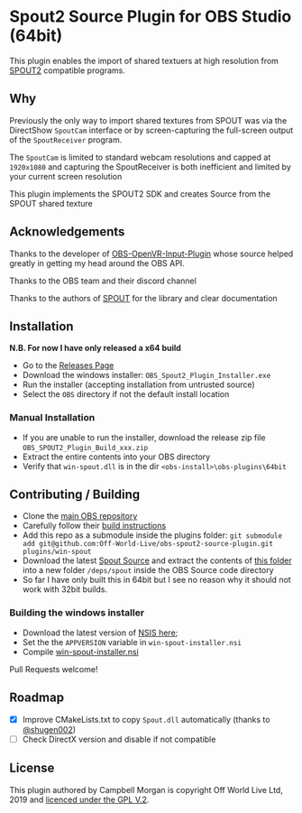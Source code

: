 Spout2 Source Plugin for OBS Studio  (64bit)
=========

This plugin enables the import of shared textuers at high resolution from [SPOUT2](https://github.com/leadedge/Spout2) compatible
programs.

## Why

Previously the only way to import shared textures from SPOUT was via the DirectShow `SpoutCam` interface or by screen-capturing
the full-screen output of the `SpoutReceiver` program.

The `SpoutCam` is limited to standard webcam resolutions and capped at `1920x1080` and capturing the SpoutReceiver is both
inefficient and limited by your current screen resolution

This plugin implements the SPOUT2 SDK and creates Source from the SPOUT shared texture

## Acknowledgements

Thanks to the developer of [OBS-OpenVR-Input-Plugin](https://github.com/baffler/OBS-OpenVR-Input-Plugin) whose source
helped greatly in getting my head around the OBS API.

Thanks to the OBS team and their discord channel

Thanks to the authors of [SPOUT](https://github.com/leadedge/Spout2) for the library and clear documentation

## Installation

**N.B. For now I have only released a x64 build**

- Go to the [Releases Page](https://github.com/Off-World-Live/obs-spout2-source-plugin/releases)
- Download the windows installer: `OBS_Spout2_Plugin_Installer.exe`
- Run the installer (accepting installation from untrusted source)
- Select the `OBS` directory if not the default install location

### Manual Installation

- If you are unable to run the installer, download the release zip file `OBS_SPOUT2_Plugin_Build_xxx.zip`
- Extract the entire contents into your OBS directory
- Verify that `win-spout.dll` is in the dir `<obs-install>\obs-plugins\64bit`

## Contributing / Building

- Clone the [main OBS repository](https://github.com/obsproject/obs-studio)
- Carefully follow their [build instructions](https://obsproject.com/wiki/install-instructions#windows-build-directions)
- Add this repo as a submodule inside the plugins folder: `git submodule add git@github.com:Off-World-Live/obs-spout2-source-plugin.git plugins/win-spout`
- Download the latest [Spout Source](https://github.com/leadedge/Spout2/releases) and extract the contents of [this folder](https://github.com/leadedge/Spout2/tree/master/SpoutSDK/Source/SPOUT_LIBRARY) into a new folder `/deps/spout` inside the OBS Source code directory
- So far I have only built this in 64bit but I see no reason why it should not work with 32bit builds.

### Building the windows installer

- Download the latest version of [NSIS here](https://nsis.sourceforge.io/Download);
- Set the the `APPVERSION` variable in `win-spout-installer.nsi`
- Compile [win-spout-installer.nsi](./win-spout-installer.nsi)

Pull Requests welcome!

## Roadmap

- [x] Improve CMakeLists.txt to copy `Spout.dll` automatically (thanks to [@shugen002](https://github.com/shugen002))
- [ ] Check DirectX version and disable if not compatible

## License

This plugin authored by Campbell Morgan is copyright Off World Live Ltd, 2019 and [licenced under the GPL V.2](./LICENCE).
